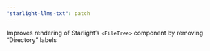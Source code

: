 ```yaml
---
"starlight-llms-txt": patch
---
```


Improves rendering of Starlight’s `<FileTree>` component by removing “Directory” labels
